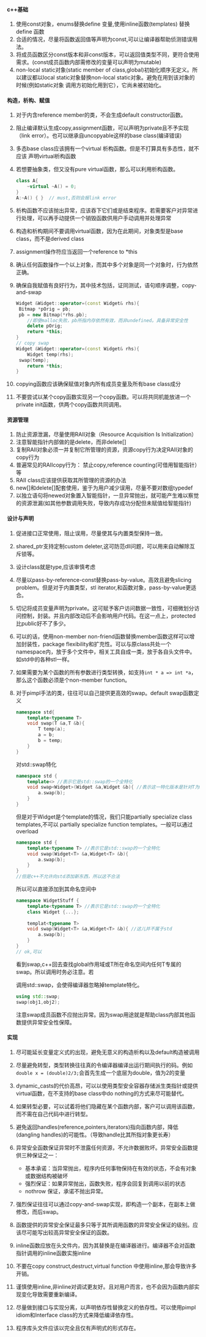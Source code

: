 #### c++基础

1. 使用const对象，enums替换define 变量,使用inline函数(templates) 替换define 函数
2. 合适的情况，尽量将函数返回值等声明为const,可以让编译器帮助侦测错误用法。
3. 将成员函数区分const版本和非const版本，可以返回值类型不同，更符合使用需求。(const成员函数内部需修改的变量可以声明为mutable)
4. non-local static对象(static member of class,global)初始化顺序无定义。所以建议都以local static对象替换non-local static对象。避免在用到该对象的时候(例如static对象 调用方初始化用到它），它尚未被初始化。

#### 构造，析构、赋值

1. 对于内含reference member的类，不会生成default constructor函数。

2. 阻止编译默认生成copy,assignment函数，可以声明为private且不予实现（link error）。也可以继承自uncopyable这样的base class(编译错误)

3. 多态base class应该拥有一个virtual 析构函数。但是不打算具有多态性，就不应该 声明virtual析构函数

4. 若想要抽象类，但又没有pure virtual函数，那么可以利用析构函数。

   ```c++
   class A{
       ~virtual ~A() = 0;
   }
   A:~A() { }  // must,否则会报link error
   ```

   

5. 析构函数不应该抛出异常，应该吞下它们或是结束程序。若需要客户对异常进行处理，可以再手动提供一个销毁函数供用户手动调用并处理异常

6. 构造和析构期间不要调用virtual函数，因为在此期间，对象类型是base class，而不是derived class

7. assignment操作符应当返回一个reference to *this

8. 确认任何函数操作一个以上对象，而其中多个对象是同一个对象时，行为依然正确。

9. 确保自我赋值有良好行为，其中技术包括，证同测试，语句顺序调整，copy-and-swap

   ```c++
   Widget &Widget::operator=(const Widget& rhs){
   	Bitmap *pOrig = pb;
   	pb = new Bitmap(*rhs.pb);
       //即使malloc失败，pb所指内存依然有效，而非undefined。具备异常安全性
       delete pOrig;
       return *this;
   }
   // copy swap
   Widget &Widget::operator=(const Widget& rhs){
       Widget temp(rhs);
   	swap(temp);
       return *this;
   }
   ```

10. copying函数应该确保赋值对象内所有成员变量及所有base class成分

11. 不要尝试以某个copy函数实现另一个copy函数。可以将共同机能放进一个private init函数，供两个copy函数共同调用。

####  资源管理

1. 防止资源泄漏，尽量使用RAII对象（Resource Acquisition Is Initialization）
2. 注意智能指针内部做的是delete，而非delete[]
3. 复制RAII对象必须一并复制它所管理的资源，资源copy行为决定RAII对象的copy行为
4. 普遍常见的RAIIcopy行为： 禁止copy,reference counting(可借用智能指针）等
5. RAII class应该提供获取其所管理的资源的办法
6. new[]和delete[]配套使用，鉴于为用户减少误用，尽量不要对数组typedef
7. 以独立语句将newed对象置入智能指针，一旦异常抛出，就可能产生难以察觉的资源泄漏(如其他参数调用失败，导致内存成功分配但未赋值给智能指针)

#### 设计与声明

1. 促进接口正常使用，阻止误用，尽量使其与内置类型保持一致。

2. shared_ptr支持定制custom deleter,这可防范dll问题，可以用来自动解除互斥锁等。

3. 设计class就是type,应该审慎考虑

4. 尽量以pass-by-reference-const替换pass-by-value。高效且避免slicing problem。但是对于内置类型，stl iterator,和函数对象，pass-by-value更适合。

5. 切记将成员变量声明为private。这可赋予客户访问数据一致性，可细微划分访问控制，封装。并且内部改动后不会影响用户代码。在这一点上，protected比public好不了多少。

6. 可以的话，使用non-member non-friend函数替换member函数这样可以增加封装性，package flexibility和扩充性。可以与原class共处一个namespace内，放于多个文件中，相关工具自成一类，放于各自头文件中。如std中的各种stl一样。

7. 如果需要为某个函数的所有参数进行类型转换，如支持`int * a => int *a`，那么这个函数必须是个non-member function。

8. 对于pimpl手法的类，往往可以自己提供更高效的swap。default swap函数定义

   ```c++
   namespace std{
       template<typename T>
       void swap(T &a,T &b){
           T temp(a);
           a = b;
           b = temp;
       }
   }
   ```

   对std::swap特化

   ```c++
   namespace std {
       template<> //表示它是std::swap的一个全特化
       void swap<Widget>(Widget &a,Widget &b){ //表示这一特化版本是针对T为Widget设计
           a.swap(b);
       }
   }
   ```

   但是对于Widget是个template的情况，我们只能partially specialize class templates,不可以 partially specialize function templates。一般可以通过overload

   ```c++
   namespace std {
       template<typename T> //表示它是std::swap的一个全特化
       void swap(Widget<T> &a,Widget<T> &b){ 
           a.swap(b);
       }
   }
   //但是c++不允许向std添加新东西，所以这不合法
   ```

   所以可以直接添加到其命名空间中

   ```c++
   namespace WidgetStuff {
       template<typename T> //表示它是std::swap的一个全特化
       class Widget {...}; 
       
       templat<typename T> 
       void swap(Widget<T> &a,Widget<T> &b){ //这儿并不属于std
           a.swap(b);
       }
   }
   // ok,可以
   ```

   看到swap,c++回去查找global作用域或T所在命名空间内任何T专属的swap。所以调用时务必注意。若

   调用std::swap，会使得编译器忽略掉template特化。

   ```c++
   using std::swap;
   swap(obj1,obj2);
   ```

   注意swap成员函数不应抛出异常。因为swap用途就是帮助class内部其他函数提供异常安全性保障。

#### 实现

1. 尽可能延长变量定义式的出现，避免无意义的构造析构以及default构造被调用
2. 尽量避免转型，类型转换往往真的令编译器编译出运行期间执行的码。例如`double x = (double)2/3;`会首先生成一个底层为double，值为2的变量
3. dynamic_casts的代价高昂，可以以使用类型安全容器存储派生类指针或提供virtual函数，在不支持的base class中do nothing的方式来尽可能替代。
4. 如果转型必要，可以试着将他们隐藏在某个函数内部，客户可以调用该函数，而不需在自己代码中进行转型。
5. 避免返回handles(reference,pointers,iterators)指向函数内部，降低(dangling handles)的可能性。（导致handle比其所指对象更长寿）
6. 异常安全函数保证异常时不泄露任何资源，不允许数据败坏。异常安全函数提供三种保证之一： 
   - 基本承诺：当异常抛出，程序内任何事物保持在有效的状态，不会有对象或数据结构被破坏
   - 强烈保证：如果异常抛出，函数失败，程序会回复到调用以前的状态
   - nothrow 保证，承诺不抛出异常。

7. 强烈保证往往可以通过copy-and-swap实现，即构造一个副本，在副本上做修改，而后swap。
8. 函数提供的异常安全保证最多只等于其所调用函数的异常安全保证的级别。应该尽可能写出较高异常安全保证的函数。
9. inline函数应放在头文件内，因为其替换是在编译器进行。编译器不会对函数指针调用的inline函数实施inline
10. 不要在copy construct,destruct,virtual function 中使用inline,那会导致许多开销。
11. 谨慎使用inline,非inline对调试更友好。且对用户而言，也不会因为函数内部实现变化导致需要重新编译。
12. 尽量做到接口与实现分离，以声明依存性替换定义的依存性。可以使用pimpl idiom和Interface class的方式来降低编译依存性。
13. 程序库头文件应该以完全且仅有声明式的形式存在。